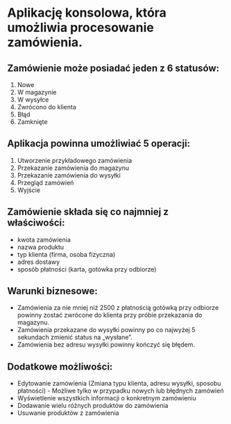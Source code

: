<h1>Aplikację konsolowa, która umożliwia procesowanie zamówienia.</h1>
<h2>Zamówienie może posiadać jeden z 6 statusów:</h2>
<ol>
  <li>Nowe</li>
  <li>W magazynie</li>
  <li>W wysyłce</li>
  <li>Zwrócono do klienta</li>
  <li>Błąd</li>
  <li>Zamknięte</li>
</ol>
<h2>Aplikacja powinna umożliwiać 5 operacji:</h2>
<ol>
  <li>Utworzenie przykładowego zamówienia</li>
  <li>Przekazanie zamówienia do magazynu</li>
  <li>Przekazanie zamówienia do wysyłki</li>
  <li>Przegląd zamówień</li>
  <li>Wyjście</li>
</ol>
<h2>Zamówienie składa się co najmniej z właściwości:</h2>
<ul>
  <li>kwota zamówienia</li>
  <li>nazwa produktu</li>
  <li>typ klienta (firma, osoba fizyczna)</li>
  <li>adres dostawy</li>
  <li>sposób płatności (karta, gotówka przy odbiorze)</li>
</ul>
<h2>Warunki biznesowe:</h2>
<ul>
  <li>Zamówienia za nie mniej niż 2500 z płatnością gotówką przy odbiorze powinny zostać
zwrócone do klienta przy próbie przekazania do magazynu.</li>
  <li>Zamówienia przekazane do wysyłki powinny po co najwyżej 5 sekundach zmienić status na
„wysłane”.</li>
  <li>Zamówienia bez adresu wysyłki powinny kończyć się błędem.</li>
</ul>

<h2>Dodatkowe możliwości:</h2>
<ul>
  <li>Edytowanie zamówienia (Zmiana typu klienta, adresu wysyłki, sposobu płatności) - Możliwe tylko w przypadku nowych lub błędnych zamówień</li>
  <li>Wyświetlenie wszystkich informacji o konkretnym zamówieniu</li>
  <li>Dodawanie wielu różnych produktów do zamówienia</li>
  <li>Usuwanie produktów z zamówienia</li>
</ul>
